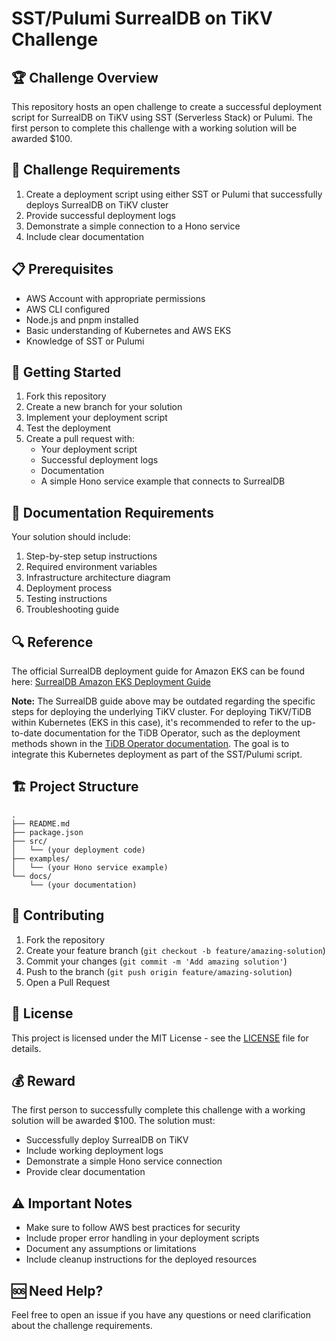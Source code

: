 # SST/Pulumi SurrealDB on TiKV Challenge

## 🏆 Challenge Overview

This repository hosts an open challenge to create a successful deployment script
for SurrealDB on TiKV using SST (Serverless Stack) or Pulumi. The first person
to complete this challenge with a working solution will be awarded $100.

## 🎯 Challenge Requirements

1. Create a deployment script using either SST or Pulumi that successfully
   deploys SurrealDB on TiKV cluster
2. Provide successful deployment logs
3. Demonstrate a simple connection to a Hono service
4. Include clear documentation

## 📋 Prerequisites

- AWS Account with appropriate permissions
- AWS CLI configured
- Node.js and pnpm installed
- Basic understanding of Kubernetes and AWS EKS
- Knowledge of SST or Pulumi

## 🚀 Getting Started

1. Fork this repository
2. Create a new branch for your solution
3. Implement your deployment script
4. Test the deployment
5. Create a pull request with:
   - Your deployment script
   - Successful deployment logs
   - Documentation
   - A simple Hono service example that connects to SurrealDB

## 📝 Documentation Requirements

Your solution should include:

1. Step-by-step setup instructions
2. Required environment variables
3. Infrastructure architecture diagram
4. Deployment process
5. Testing instructions
6. Troubleshooting guide

## 🔍 Reference

The official SurrealDB deployment guide for Amazon EKS can be found here:
[SurrealDB Amazon EKS Deployment Guide](https://surrealdb.com/docs/surrealdb/deployment/amazon)

**Note:** The SurrealDB guide above may be outdated regarding the specific steps
for deploying the underlying TiKV cluster. For deploying TiKV/TiDB within
Kubernetes (EKS in this case), it's recommended to refer to the up-to-date
documentation for the TiDB Operator, such as the deployment methods shown in the
[TiDB Operator documentation](https://docs.pingcap.com/tidb-in-kubernetes/stable/).
The goal is to integrate this Kubernetes deployment as part of the SST/Pulumi
script.

## 🏗️ Project Structure

```
.
├── README.md
├── package.json
├── src/
│   └── (your deployment code)
├── examples/
│   └── (your Hono service example)
└── docs/
    └── (your documentation)
```

## 🤝 Contributing

1. Fork the repository
2. Create your feature branch (`git checkout -b feature/amazing-solution`)
3. Commit your changes (`git commit -m 'Add amazing solution'`)
4. Push to the branch (`git push origin feature/amazing-solution`)
5. Open a Pull Request

## 📜 License

This project is licensed under the MIT License - see the [LICENSE](LICENSE) file
for details.

## 💰 Reward

The first person to successfully complete this challenge with a working solution
will be awarded $100. The solution must:

- Successfully deploy SurrealDB on TiKV
- Include working deployment logs
- Demonstrate a simple Hono service connection
- Provide clear documentation

## ⚠️ Important Notes

- Make sure to follow AWS best practices for security
- Include proper error handling in your deployment scripts
- Document any assumptions or limitations
- Include cleanup instructions for the deployed resources

## 🆘 Need Help?

Feel free to open an issue if you have any questions or need clarification about
the challenge requirements.
